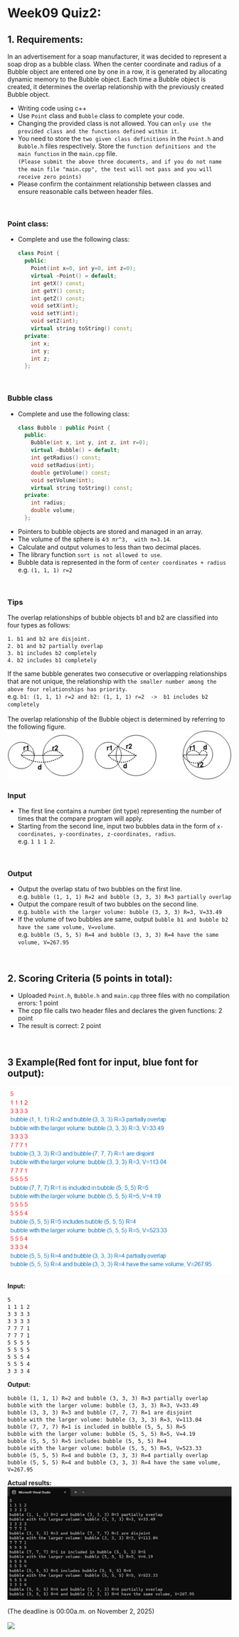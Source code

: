 # Week09 Quiz2:

## 1. Requirements:

In an advertisement for a soap manufacturer, it was decided to represent a soap drop as a bubble class. When the center coordinate and radius of a Bubble object are entered one by one in a row, it is generated by allocating dynamic memory to the Bubble object. Each time a Bubble object is created, it determines the overlap relationship with the previously created Bubble object.

- Writing code using c++
- Use `Point` class and `Bubble` class to complete your code. 
- Changing the provided class is not allowed. You can `only use the provided class and the functions defined within it`.
- You need to store the `two given class definitions` in the `Point.h` and `Bubble.h` files respectively. Store the `function definitions and the main function` in the `main.cpp` file.   
  `(Please submit the above three documents, and if you do not name the main file "main.cpp", the test will not pass and you will receive zero points)`
- Please confirm the containment relationship between classes and ensure reasonable calls between header files.

<br/>
                  
### Point class:
- Complete and use the following class:
  ```C++
  class Point {
	public:
	  Point(int x=0, int y=0, int z=0);  
	  virtual ~Point() = default;
	  int getX() const; 
	  int getY() const; 
	  int getZ() const;
	  void setX(int); 
	  void setY(int); 
	  void setZ(int);
	  virtual string toString() const;
	private:
	  int x; 
	  int y; 
	  int z;
	};

  ```
<br/>

### Bubble class
- Complete and use the following class:
  ```C++
  class Bubble : public Point {
	public:
	  Bubble(int x, int y, int z, int r=0);  
	  virtual ~Bubble() = default;
	  int getRadius() const;
	  void setRadius(int); 
	  double getVolume() const;
	  void setVolume(int);
	  virtual string toString() const;
	private:
	  int radius;
	  double volume;
	};

  ```
- Pointers to bubble objects are stored and managed in an array.
- The volume of the sphere is `4⁄3 πr^3,  with π=3.14`.
- Calculate and output volumes to less than two decimal places.
- The library function `sort is not allowed to use`.
- Bubble data is represented in the form of `center coordinates + radius`
  e.g. `(1, 1, 1) r=2`
<br/>

### Tips
The overlap relationships of bubble objects b1 and b2 are classified into four types as follows:  
```
1. b1 and b2 are disjoint.
2. b1 and b2 partially overlap
3. b1 includes b2 completely
4. b2 includes b1 completely
```  
If the same bubble generates two consecutive or overlapping relationships that are not unique, the relationship with `the smaller number among the above four relationships has priority`.  
e.g. `b1: (1, 1, 1) r=2 and b2: (1, 1, 1) r=2  ->  b1 includes b2 completely`  
<br/>
The overlap relationship of the Bubble object is determined by referring to the following figure.  
![image](https://github.com/chyh001228/images/blob/main/w7q2_t.png)  

### Input
- The first line contains a number (int type) representing the number of times that the compare program will apply.
- Starting from the second line, input two bubbles data in the form of `x-coordinates, y-coordinates, z-coordinates, radius`.  
  e.g. `1 1 1 2`. 

<br/>

### Output  

- Output the overlap statu of two bubbles on the first line.  
  e.g. `bubble (1, 1, 1) R=2 and bubble (3, 3, 3) R=3 partially overlap`
- Output the compare result of two bubbles on the second line.  
  e.g. `bubble with the larger volume: bubble (3, 3, 3) R=3, V=33.49`
- If the volume of two bubbles are same, output `bubble b1 and bubble b2 have the same volume, V=volume`.  
  e.g. `bubble (5, 5, 5) R=4 and bubble (3, 3, 3) R=4 have the same volume, V=267.95`

<br/>

## 2. Scoring Criteria (5 points in total):

- Uploaded `Point.h`, `Bubble.h` and `main.cpp` three files with no compilation errors: 1 point
- The cpp file calls two header files and declares the given functions: 2 point
- The result is correct: 2 point

<br/>

## 3 Example(Red font for input, blue font for output):
![image](https://github.com/chyh001228/images/blob/main/w7q2.png)

**Input:**

```
5
1 1 1 2
3 3 3 3
3 3 3 3
7 7 7 1
7 7 7 1
5 5 5 5
5 5 5 5
5 5 5 4
5 5 5 4
3 3 3 4
```

**Output:**

```
bubble (1, 1, 1) R=2 and bubble (3, 3, 3) R=3 partially overlap
bubble with the larger volume: bubble (3, 3, 3) R=3, V=33.49
bubble (3, 3, 3) R=3 and bubble (7, 7, 7) R=1 are disjoint
bubble with the larger volume: bubble (3, 3, 3) R=3, V=113.04
bubble (7, 7, 7) R=1 is included in bubble (5, 5, 5) R=5
bubble with the larger volume: bubble (5, 5, 5) R=5, V=4.19
bubble (5, 5, 5) R=5 includes bubble (5, 5, 5) R=4
bubble with the larger volume: bubble (5, 5, 5) R=5, V=523.33
bubble (5, 5, 5) R=4 and bubble (3, 3, 3) R=4 partially overlap
bubble (5, 5, 5) R=4 and bubble (3, 3, 3) R=4 have the same volume, V=267.95
```

**Actual results:**  
![image](https://github.com/chyh001228/images/blob/main/w7q2_c.png)  

(The deadline is 00:00a.m. on November 2, 2025)

<img src="https://cdn.imweb.me/upload/S201906178853c3e170808/c5d876d707352.jpg" width=30% align=center />
